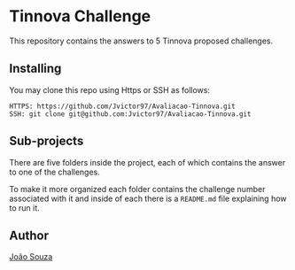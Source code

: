 # Tinnova Challenge

This repository contains the answers to 5 Tinnova proposed challenges.

## Installing

You may clone this repo using Https or SSH as follows:

```
HTTPS: https://github.com/Jvictor97/Avaliacao-Tinnova.git
SSH: git clone git@github.com:Jvictor97/Avaliacao-Tinnova.git
```

## Sub-projects

There are five folders inside the project, each of which contains the answer to one of the challenges.

To make it more organized each folder contains the challenge number associated with it and inside of each there is a `README.md` file explaining how to run it.

## Author

[João Souza](https://github.com/Jvictor97)
